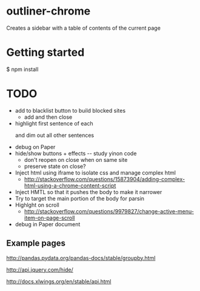 # outliner-chrome
Creates a sidebar with a table of contents of the current page


# Getting started

$ npm install


# TODO

- add to blacklist button to build blocked sites
    + add and then close
- highlight first sentence of each <p> and dim out all other sentences
- debug on Paper
- hide/show buttons + effects -- study yinon code
    + don't reopen on close when on same site
    + preserve state on close?
- Inject html using iframe to isolate css and manage complex html 
    + http://stackoverflow.com/questions/15873904/adding-complex-html-using-a-chrome-content-script
- Inject HMTL so that it pushes the body to make it narrower
- Try to target the main portion of the body for parsin
- Highlght on scroll
    + http://stackoverflow.com/questions/9979827/change-active-menu-item-on-page-scroll
- debug in Paper document

## Example pages

http://pandas.pydata.org/pandas-docs/stable/groupby.html

http://api.jquery.com/hide/

http://docs.xlwings.org/en/stable/api.html

